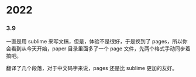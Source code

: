 # 2022


### 3.9
一直是用 sublime 来写文稿，但是，体验不是很好，于是换到了 pages，所以你会看到从今天开始，paper 目录里面多了一个 page 文件，先两个格式手动同步着搞吧。

翻译了几个段落，对于中文码字来说，pages 还是比 sublime 更加的友好。